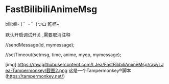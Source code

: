 # FastBilibiliAnimeMsg
bilibili- ( ゜- ゜)つロ 乾杯~<p/>
默认开启调试开关 ,需要取消注释<p/>
//sendMessage(id, mymessage);<p/>
//setTimeout(setmsg, time, anime, myep, mymessage);<p/>
[img]:https://raw.githubusercontent.com/LJea/FastBilibiliAnimeMsg/raw/LJea-Tampermonkey/截图2.png
这是一个Tampermonkey®脚本(https://tampermonkey.net/)

